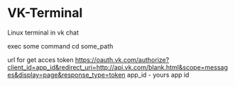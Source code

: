 # VK-Terminal
Linux terminal in vk chat

exec some command
cd some_path

url for get acces token
https://oauth.vk.com/authorize?client_id=app_id&redirect_uri=http://api.vk.com/blank.html&scope=messages&display=page&response_type=token
app_id - yours app id
